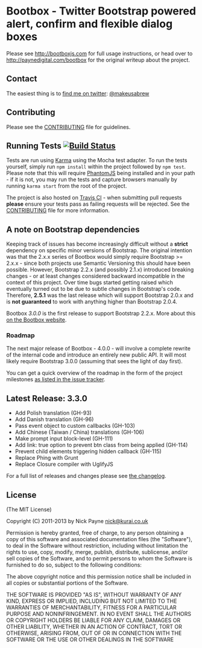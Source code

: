 # Bootbox - Twitter Bootstrap powered alert, confirm and flexible dialog boxes

Please see http://bootboxjs.com for full usage instructions, or head over to http://paynedigital.com/bootbox for
the original writeup about the project.

## Contact

The easiest thing is to [find me on twitter](http://twitter.com/makeusabrew): [@makeusabrew](http://twitter.com/makeusabrew)

## Contributing

Please see the [CONTRIBUTING](https://github.com/makeusabrew/bootbox/blob/master/CONTRIBUTING.md) file for guidelines.

## Running Tests [![Build Status](https://api.travis-ci.org/makeusabrew/bootbox.png)](http://travis-ci.org/makeusabrew/bootbox)

Tests are run using [Karma](http://karma-runner.github.io/0.8/index.html) using the Mocha test adapter.
To run the tests yourself, simply run ```npm install``` within the project followed by ```npm test```.
Please note that this will require [PhantomJS](http://phantomjs.org/) being installed and in your path - if
it is not, you may run the tests and capture browsers manually by running ```karma start``` from the root
of the project.

The project is also hosted on [Travis CI](https://travis-ci.org/makeusabrew/bootbox) - when submitting
pull requests **please** ensure your tests pass as failing requests will be rejected. See the
[CONTRIBUTING](https://github.com/makeusabrew/bootbox/blob/master/CONTRIBUTING.md) file for more information.

## A note on Bootstrap dependencies

Keeping track of issues has become increasingly difficult without a **strict**
dependency on specific minor versions of Bootstrap. The original intention was
that the 2.x.x series of Bootbox would simply require Bootstrap >= 2.x.x - since
both projects use Semantic Versioning this should have been possible. However,
Bootstrap 2.2.x (and possibly 2.1.x) introduced breaking changes - or at least
changes considered backward incompatible in the context of this project. Over
time bugs started getting raised which eventually turned out to be due to subtle
changes in Bootstrap's code. Therefore, **2.5.1** was the last release which will
support Bootstrap 2.0.x and is **not guaranteed** to work with anything higher than
Bootstrap 2.0.4.

Bootbox *3.0.0* is the first release to support Bootstrap 2.2.x. More about this [on the Bootbox website](http://bootboxjs.com/#dependencies).

### Roadmap

The next major release of Bootbox - 4.0.0 - will involve a complete rewrite of the
internal code and introduce an entirely new public API. It will most likely require
Bootstrap 3.0.0 (assuming that sees the light of day first).

You can get a quick overview of the roadmap in the form of the project milestones
[as listed in the issue tracker](https://github.com/makeusabrew/bootbox/issues/milestones?direction=asc&sort=due_date).

## Latest Release: 3.3.0

* Add Polish translation (GH-93)
* Add Danish translation (GH-96)
* Pass event object to custom callbacks (GH-103)
* Add Chinese (Taiwan / China) translations (GH-106)
* Make prompt input block-level (GH-111)
* Add link: true option to prevent btn class from being applied (GH-114)
* Prevent child elements triggering hidden callback (GH-115)
* Replace Phing with Grunt
* Replace Closure compiler with UglifyJS

For a full list of releases and changes please see [the changelog](https://github.com/makeusabrew/bootbox/blob/master/CHANGELOG.md).

## License

(The MIT License)

Copyright (C) 2011-2013 by Nick Payne <nick@kurai.co.uk> 

Permission is hereby granted, free of charge, to any person obtaining a copy
of this software and associated documentation files (the "Software"), to deal
in the Software without restriction, including without limitation the rights
to use, copy, modify, merge, publish, distribute, sublicense, and/or sell
copies of the Software, and to permit persons to whom the Software is
furnished to do so, subject to the following conditions:

The above copyright notice and this permission notice shall be included in
all copies or substantial portions of the Software.

THE SOFTWARE IS PROVIDED "AS IS", WITHOUT WARRANTY OF ANY KIND, EXPRESS OR
IMPLIED, INCLUDING BUT NOT LIMITED TO THE WARRANTIES OF MERCHANTABILITY,
FITNESS FOR A PARTICULAR PURPOSE AND NONINFRINGEMENT. IN NO EVENT SHALL THE
AUTHORS OR COPYRIGHT HOLDERS BE LIABLE FOR ANY CLAIM, DAMAGES OR OTHER
LIABILITY, WHETHER IN AN ACTION OF CONTRACT, TORT OR OTHERWISE, ARISING FROM,
OUT OF OR IN CONNECTION WITH THE SOFTWARE OR THE USE OR OTHER DEALINGS IN
THE SOFTWARE
